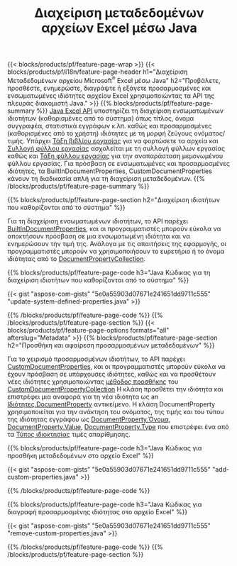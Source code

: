 ﻿---
title: Διαχείριση μεταδεδομένων αρχείων Excel μέσω Java
url: /el/java/metadata/
description: Προβάλετε, προσθέστε, επεξεργαστείτε, αφαιρέστε ή εξαγάγετε μεταδεδομένα αρχείων Excel με λίγες μόνο γραμμές κώδικα Java
---
{{< blocks/products/pf/feature-page-wrap >}}
{{< blocks/products/pf/i18n/feature-page-header h1="Διαχείριση Μεταδεδομένων αρχείου Microsoft<sup>&reg;</sup> Excel μέσω Java" h2="Προβάλετε, προσθέστε, ενημερώστε, διαγράψτε ή εξάγετε προσαρμοσμένες και ενσωματωμένες ιδιότητες αρχείου Excel χρησιμοποιώντας τα API της πλευράς διακομιστή Java." >}}
{{% blocks/products/pf/feature-page-summary %}}
[Java Excel API](/cells/java/) υποστηρίζει τη διαχείριση ενσωματωμένων ιδιοτήτων (καθορισμένες από το σύστημα) όπως τίτλος, όνομα συγγραφέα, στατιστικά εγγράφων κ.λπ. καθώς και προσαρμοσμένες (καθορισμένες από το χρήστη) ιδιότητες με τη μορφή ζεύγους ονόματος/τιμής. Υπάρχει [Τάξη βιβλίου εργασίας](https://apireference.aspose.com/cells/java/com.aspose.cells/Workbook) για να φορτώσετε τα αρχεία και [Συλλογή φύλλου εργασίας](https://apireference.aspose.com/cells/java/com.aspose.cells/WorksheetCollection) ασχολείται με τη συλλογή φύλλων εργασίας καθώς και [Τάξη φύλλου εργασίας](https://apireference.aspose.com/cells/java/com.aspose.cells/Worksheet) για την αναπαράσταση μεμονωμένου φύλλου εργασίας. Για πρόσβαση σε ενσωματωμένες και προσαρμοσμένες ιδιότητες, τα BuiltInDocumentProperties, CustomDocumentProperties κάνουν τη διαδικασία απλή για τη διαχείριση μεταδεδομένων. 
{{% /blocks/products/pf/feature-page-summary %}}

{{% blocks/products/pf/feature-page-section h2="Διαχείριση ιδιοτήτων που καθορίζονται από το σύστημα" %}}

Για τη διαχείριση ενσωματωμένων ιδιοτήτων, το API παρέχει [BuiltInDocumentProperties](https://apireference.aspose.com/cells/java/com.aspose.cells/worksheetcollection#BuiltInDocumentProperties), και οι προγραμματιστές μπορούν εύκολα να αποκτήσουν πρόσβαση σε μια ενσωματωμένη ιδιότητα και να ενημερώσουν την τιμή της. Ανάλογα με τις απαιτήσεις της εφαρμογής, οι προγραμματιστές μπορούν να χρησιμοποιήσουν το ευρετήριο ή το όνομα ιδιότητας από το [DocumentPropertyCollection](https://apireference.aspose.com/cells/java/com.aspose.cells/DocumentPropertyCollection). 

{{% blocks/products/pf/feature-page-code h3="Java Κώδικας για τη διαχείριση ιδιοτήτων που καθορίζονται από το σύστημα" %}}

{{< gist "aspose-com-gists" "5e0a55903d07671e241651dd9711c555" "update-system-defined-properties.java" >}}

{{% /blocks/products/pf/feature-page-code %}}
{{% /blocks/products/pf/feature-page-section %}}
{{< blocks/products/pf/feature-page-options formats="all" afterslug="Metadata" >}}
{{% blocks/products/pf/feature-page-section h2="Προσθήκη και αφαίρεση προσαρμοσμένων μεταδεδομένων" %}}

Για το χειρισμό προσαρμοσμένων ιδιοτήτων, το API παρέχει [CustomDocumentProperties](https://apireference.aspose.com/cells/java/com.aspose.cells/worksheetcollection#CustomDocumentProperties), και οι προγραμματιστές μπορούν εύκολα να έχουν πρόσβαση σε υπάρχουσες ιδιότητες, καθώς και να προσθέτουν νέες ιδιότητες χρησιμοποιώντας [μέθοδος προσθήκης](https://apireference.aspose.com/cells/java/com.aspose.cells/customdocumentpropertycollection#add(java.lang.String,%20boolean)) του [CustomDocumentPropertyCollection](https://apireference.aspose.com/cells/java/com.aspose.cells/CustomDocumentPropertyCollection) Η κλάση προσθέτει την ιδιότητα και επιστρέφει μια αναφορά για τη νέα ιδιότητα ως an [Ιδιότητες.DocumentProperty](https://apireference.aspose.com/cells/java/com.aspose.cells/DocumentProperty) αντικείμενο. Η κλάση DocumentProperty χρησιμοποιείται για την ανάκτηση του ονόματος, της τιμής και του τύπου της ιδιότητας εγγράφου ως [DocumentProperty.Όνομα](https://apireference.aspose.com/cells/java/com.aspose.cells/documentproperty#Name), [DocumentProperty.Value](https://apireference.aspose.com/cells/java/com.aspose.cells/documentproperty#Value),  [DocumentProperty.Type](https://apireference.aspose.com/cells/java/com.aspose.cells/documentproperty#Type) που επιστρέφει ένα από τα [Τύπος ιδιοκτησίας](https://apireference.aspose.com/cells/java/com.aspose.cells/PropertyType) τιμές απαρίθμησης. 
 
{{% blocks/products/pf/feature-page-code h3="Java Κώδικας για προσθήκη μεταδεδομένων στο αρχείο Excel" %}}

{{< gist "aspose-com-gists" "5e0a55903d07671e241651dd9711c555" "add-custom-properties.java" >}}

{{% /blocks/products/pf/feature-page-code %}}


{{% blocks/products/pf/feature-page-code h3="Java Κώδικας για διαγραφή προσαρμοσμένης ιδιότητας στο αρχείο Excel" %}}

{{< gist "aspose-com-gists" "5e0a55903d07671e241651dd9711c555" "remove-custom-properties.java" >}}

{{% /blocks/products/pf/feature-page-code %}}
{{% /blocks/products/pf/feature-page-section %}}
